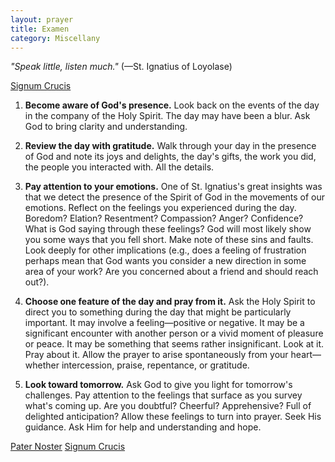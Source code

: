 ```yaml
---
layout: prayer
title: Examen
category: Miscellany
---
```

*"Speak little, listen much."* (—St. Ignatius of Loyolase)

[Signum Crucis](/prayers/signum-crucis/)

1. **Become aware of God's presence.** Look back on the events of the day in the company of the Holy Spirit. The day may have been a blur. Ask God to bring clarity and understanding.

2. **Review the day with gratitude.** Walk through your day in the presence of God and note its joys and delights, the day's gifts, the work you did, the people you interacted with. All the details.

3. **Pay attention to your emotions.** One of St. Ignatius's great insights was that we detect the presence of the Spirit of God in the movements of our emotions. Reflect on the feelings you experienced during the day. Boredom? Elation? Resentment? Compassion? Anger? Confidence? What is God saying through these feelings? God will most likely show you some ways that you fell short. Make note of these sins and faults. Look deeply for other implications (e.g., does a feeling of frustration perhaps mean that God wants you consider a new direction in some area of your work? Are you concerned about a friend and should reach out?).

4. **Choose one feature of the day and pray from it.** Ask the Holy Spirit to direct you to something during the day that might be particularly important. It may involve a feeling—positive or negative. It may be a significant encounter with another person or a vivid moment of pleasure or peace. It may be something that seems rather insignificant. Look at it. Pray about it. Allow the prayer to arise spontaneously from your heart—whether intercession, praise, repentance, or gratitude.

5. **Look toward tomorrow.** Ask God to give you light for tomorrow's challenges. Pay attention to the feelings that surface as you survey what's coming up. Are you doubtful? Cheerful? Apprehensive? Full of delighted anticipation? Allow these feelings to turn into prayer. Seek His guidance. Ask Him for help and understanding and hope.

[Pater Noster](/prayers/pater-noster/)
[Signum Crucis](/prayers/signum-crucis/)